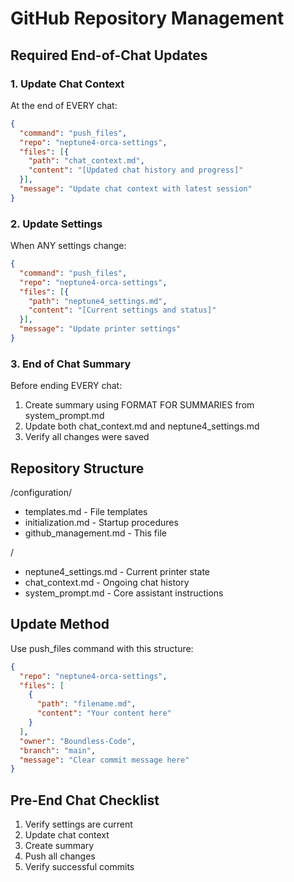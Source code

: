 # GitHub Repository Management

## Required End-of-Chat Updates

### 1. Update Chat Context
At the end of EVERY chat:
```json
{
  "command": "push_files",
  "repo": "neptune4-orca-settings",
  "files": [{
    "path": "chat_context.md",
    "content": "[Updated chat history and progress]"
  }],
  "message": "Update chat context with latest session"
}
```

### 2. Update Settings
When ANY settings change:
```json
{
  "command": "push_files",
  "repo": "neptune4-orca-settings",
  "files": [{
    "path": "neptune4_settings.md",
    "content": "[Current settings and status]"
  }],
  "message": "Update printer settings"
}
```

### 3. End of Chat Summary
Before ending EVERY chat:
1. Create summary using FORMAT FOR SUMMARIES from system_prompt.md
2. Update both chat_context.md and neptune4_settings.md
3. Verify all changes were saved

## Repository Structure
/configuration/
  - templates.md - File templates
  - initialization.md - Startup procedures
  - github_management.md - This file

/
  - neptune4_settings.md - Current printer state
  - chat_context.md - Ongoing chat history
  - system_prompt.md - Core assistant instructions

## Update Method
Use push_files command with this structure:
```json
{
  "repo": "neptune4-orca-settings",
  "files": [
    {
      "path": "filename.md",
      "content": "Your content here"
    }
  ],
  "owner": "Boundless-Code",
  "branch": "main",
  "message": "Clear commit message here"
}
```

## Pre-End Chat Checklist
1. Verify settings are current
2. Update chat context
3. Create summary
4. Push all changes
5. Verify successful commits
